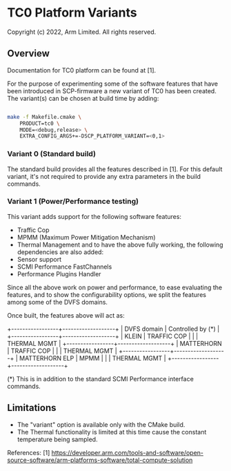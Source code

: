 # TC0 Platform Variants

Copyright (c) 2022, Arm Limited. All rights reserved.


## Overview

Documentation for TC0 platform can be found at [1].

For the purpose of experimenting some of the software features that have been
introduced in SCP-firmware a new variant of TC0 has been created.
The variant(s) can be chosen at build time by adding:

```sh

make -f Makefile.cmake \
    PRODUCT=tc0 \
    MODE=<debug,release> \
    EXTRA_CONFIG_ARGS+=-DSCP_PLATFORM_VARIANT=<0,1>

```


### Variant 0 (Standard build)

The standard build provides all the features described in [1].
For this default variant, it's not required to provide any extra parameters in
the build commands.


### Variant 1 (Power/Performance testing)

This variant adds support for the following software features:
- Traffic Cop
- MPMM (Maximum Power Mitigation Mechanism)
- Thermal Management
and to have the above fully working, the following dependencies are also added:
- Sensor support
- SCMI Performance FastChannels
- Performance Plugins Handler

Since all the above work on power and performance, to ease evaluating the
features, and to show the configurability options, we split the features among
some of the DVFS domains.

Once built, the features above will act as:

+-----------------+-------------------+
| DVFS domain     | Controlled by (*) |
+-----------------+-------------------+
| KLEIN           | TRAFFIC COP       |
|                 | THERMAL MGMT      |
+-----------------+-------------------+
| MATTERHORN      | TRAFFIC COP       |
|                 | THERMAL MGMT      |
+-----------------+-------------------+
| MATTERHORN ELP  | MPMM              |
|                 | THERMAL MGMT      |
+-----------------+-------------------+

(*) This is in addition to the standard SCMI Performance interface commands.


## Limitations

- The "variant" option is available only with the CMake build.
- The Thermal functionality is limited at this time cause the constant
  temperature being sampled.

References:
[1] https://developer.arm.com/tools-and-software/open-source-software/arm-platforms-software/total-compute-solution
